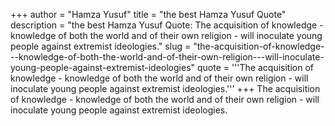 +++
author = "Hamza Yusuf"
title = "the best Hamza Yusuf Quote"
description = "the best Hamza Yusuf Quote: The acquisition of knowledge - knowledge of both the world and of their own religion - will inoculate young people against extremist ideologies."
slug = "the-acquisition-of-knowledge---knowledge-of-both-the-world-and-of-their-own-religion---will-inoculate-young-people-against-extremist-ideologies"
quote = '''The acquisition of knowledge - knowledge of both the world and of their own religion - will inoculate young people against extremist ideologies.'''
+++
The acquisition of knowledge - knowledge of both the world and of their own religion - will inoculate young people against extremist ideologies.
